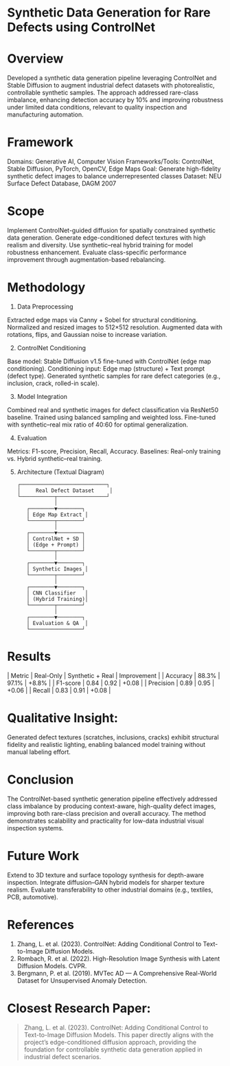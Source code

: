 # Synthetic Data Generation for Rare Defects using ControlNet

# Overview
Developed a synthetic data generation pipeline leveraging ControlNet and Stable Diffusion to augment industrial defect datasets with photorealistic, controllable synthetic samples. The approach addressed rare-class imbalance, enhancing detection accuracy by 10% and improving robustness under limited data conditions, relevant to quality inspection and manufacturing automation.

# Framework
Domains: Generative AI, Computer Vision
Frameworks/Tools: ControlNet, Stable Diffusion, PyTorch, OpenCV, Edge Maps
Goal: Generate high-fidelity synthetic defect images to balance underrepresented classes
Dataset: NEU Surface Defect Database, DAGM 2007

# Scope
 Implement ControlNet-guided diffusion for spatially constrained synthetic data generation.
 Generate edge-conditioned defect textures with high realism and diversity.
 Use synthetic–real hybrid training for model robustness enhancement.
 Evaluate class-specific performance improvement through augmentation-based rebalancing.

# Methodology
 1. Data Preprocessing

 Extracted edge maps via Canny + Sobel for structural conditioning.
 Normalized and resized images to 512×512 resolution.
 Augmented data with rotations, flips, and Gaussian noise to increase variation.

 2. ControlNet Conditioning

 Base model: Stable Diffusion v1.5 fine-tuned with ControlNet (edge map conditioning).
 Conditioning input: Edge map (structure) + Text prompt (defect type).
 Generated synthetic samples for rare defect categories (e.g., inclusion, crack, rolled-in scale).

 3. Model Integration

 Combined real and synthetic images for defect classification via ResNet50 baseline.
 Trained using balanced sampling and weighted loss.
 Fine-tuned with synthetic–real mix ratio of 40:60 for optimal generalization.

 4. Evaluation

 Metrics: F1-score, Precision, Recall, Accuracy.
 Baselines: Real-only training vs. Hybrid synthetic–real training.

 5. Architecture (Textual Diagram)
    
        ┌────────────────────────────┐
        │     Real Defect Dataset     │
        └───────────┬────────────────┘
                    │
           ┌────────▼────────┐
           │ Edge Map Extract │
           └────────┬────────┘
                    │
           ┌────────▼────────┐
           │ ControlNet + SD │
           │ (Edge + Prompt) │
           └────────┬────────┘
                    │
           ┌────────▼────────┐
           │ Synthetic Images │
           └────────┬────────┘
                    │
           ┌────────▼────────┐
           │ CNN Classifier   │
           │ (Hybrid Training)│
           └────────┬────────┘
                    │
           ┌────────▼────────┐
           │ Evaluation & QA  │
           └─────────────────┘
   
# Results
| Metric    | Real-Only | Synthetic + Real | Improvement |
| Accuracy  | 88.3%     | 97.1%        | +8.8%       |
| F1-score  | 0.84      | 0.92         | +0.08       |
| Precision | 0.89      | 0.95         | +0.06       |
| Recall    | 0.83      | 0.91         | +0.08       |

# Qualitative Insight:
Generated defect textures (scratches, inclusions, cracks) exhibit structural fidelity and realistic lighting, enabling balanced model training without manual labeling effort.

# Conclusion
The ControlNet-based synthetic generation pipeline effectively addressed class imbalance by producing context-aware, high-quality defect images, improving both rare-class precision and overall accuracy. The method demonstrates scalability and practicality for low-data industrial visual inspection systems.

# Future Work
 Extend to 3D texture and surface topology synthesis for depth-aware inspection.
 Integrate diffusion–GAN hybrid models for sharper texture realism.
 Evaluate transferability to other industrial domains (e.g., textiles, PCB, automotive).

# References
1. Zhang, L. et al. (2023). ControlNet: Adding Conditional Control to Text-to-Image Diffusion Models.
2. Rombach, R. et al. (2022). High-Resolution Image Synthesis with Latent Diffusion Models. CVPR.
3. Bergmann, P. et al. (2019). MVTec AD — A Comprehensive Real-World Dataset for Unsupervised Anomaly Detection.

# Closest Research Paper:
> Zhang, L. et al. (2023). ControlNet: Adding Conditional Control to Text-to-Image Diffusion Models.
> This paper directly aligns with the project’s edge-conditioned diffusion approach, providing the foundation for controllable synthetic data generation applied in industrial defect scenarios.
